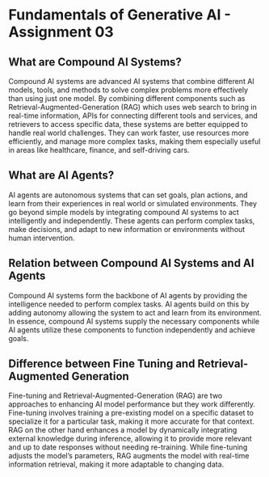 # Fundamentals of Generative AI - Assignment 03

## What are Compound AI Systems?

Compound AI systems are advanced AI systems that combine different AI models, tools, and methods to solve complex problems more effectively than using just one model. By combining different components such as Retrieval-Augmented-Generation (RAG) which uses web search to bring in real-time information, APIs for connecting different tools and services, and retrievers to access specific data, these systems are better equipped to handle real world challenges. They can work faster, use resources more efficiently, and manage more complex tasks, making them especially useful in areas like healthcare, finance, and self-driving cars.

## What are AI Agents?

AI agents are autonomous systems that can set goals, plan actions, and learn from their experiences in real world or simulated environments. They go beyond simple models by integrating compound AI systems to act intelligently and independently. These agents can perform complex tasks, make decisions, and adapt to new information or environments without human intervention.

## Relation between Compound AI Systems and AI Agents

Compound AI systems form the backbone of AI agents by providing the intelligence needed to perform complex tasks. AI agents build on this by adding autonomy allowing the system to act and learn from its environment. In essence, compound AI systems supply the necessary components while AI agents utilize these components to function independently and achieve goals.

## Difference between Fine Tuning and Retrieval-Augmented Generation

Fine-tuning and Retrieval-Augmented-Generation (RAG) are two approaches to enhancing AI model performance but they work differently. Fine-tuning involves training a pre-existing model on a specific dataset to specialize it for a particular task, making it more accurate for that context. RAG on the other hand enhances a model by dynamically integrating external knowledge during inference, allowing it to provide more relevant and up to date responses without needing re-training. While fine-tuning adjusts the model’s parameters, RAG augments the model with real-time information retrieval, making it more adaptable to changing data.
